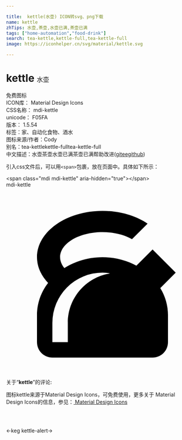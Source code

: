 ```yaml
---

title:  kettle(水壶) ICON转svg、png下载
name: kettle
zhTips: 水壶,茶壶,水壶已满,茶壶已满
tags: ["home-automation","food-drink"]
search: tea-kettle,kettle-full,tea-kettle-full
image: https://iconhelper.cn/svg/material/kettle.svg

---
```


# kettle  <small style="font-size: 60%;font-weight: 100">水壶</small>


<div class="detail-page">
<p>
<span><span class="badge-success badge">免费图标</span> </span>
<br/>
<span>
ICON库：
<span class="badge-secondary badge">Material Design Icons</span> 
</span>
<br/>
<span>
CSS名称：
<span class="badge-secondary badge">mdi-kettle</span> 
</span>
<br/>
<span>
unicode：
<span class="badge-secondary badge">F05FA</span> 
<copy-btn content='F05FA' btn-title=""></copy-btn>
<copy-btn :content='String.fromCodePoint(parseInt("F05FA", 16))' btn-title="复制U"></copy-btn>
</span>
<br/>
<span>
版本：
<span class="badge-secondary badge">1.5.54</span> 
</span><br/><span>标签：<span class="badge-light badge"><router-link to="/tags/home-automation.html">家、自动化</router-link></span><span class="badge-light badge"><router-link to="/tags/food-drink.html">食物、酒水</router-link></span></span>
<br/>
<span>图标来源/作者：<span class="badge-light badge">Cody</span></span> 
<br/>
<span>别名：<span class="badge-light badge">tea-kettle</span><span class="badge-light badge">kettle-full</span><span class="badge-light badge">tea-kettle-full</span></span><br/><span class="zh-detail">中文描述：<span class="badge-primary badge">水壶</span><span class="badge-primary badge">茶壶</span><span class="badge-primary badge">水壶已满</span><span class="badge-primary badge">茶壶已满</span><span class="help-link"><span>帮助改进</span>(<a href="https://gitee.com/liuwave/icon-helper/edit/master/json/material/kettle.json" target="_blank" rel="noopener noreferrer">gitee</a><a href="https://github.com/liuwave/icon-helper/edit/master/json/material/kettle.json" target="_blank" rel="noopener noreferrer">github</a></span>)</span><br/>
</p>
</div>
<div class="alert alert-dark">
  <i class="mdi mdi-kettle mdi-48px"></i>
  <i class="mdi mdi-kettle mdi-36px"></i>
  <i class="mdi mdi-kettle mdi-24px"></i>
  <i class="mdi mdi-kettle mdi-18px"></i>
</div>
<div>
  <p>引入css文件后，可以用<code>&lt;span&gt;</code>包裹，放在页面中。具体如下所示：    
  </p>
  <div class="alert alert-primary" style="font-size: 14px">
    &lt;span class="mdi mdi-kettle" aria-hidden="true"&gt;&lt;/span&gt;
    <copy-btn content='<span class="mdi mdi-kettle" aria-hidden="true"></span>'></copy-btn>
  </div>
  <div class="alert alert-secondary">
    <i class="mdi mdi-kettle"
    style="font-size: 24px"
    aria-hidden="true"></i> mdi-kettle
    <copy-btn content="mdi-kettle" btn-title="复制图标名称"></copy-btn>
  </div>
</div>
<div id="svg" class="svg-wrap">
<svg xmlns="http://www.w3.org/2000/svg" viewBox="0 0 24 24"><path d="M12.5,3C7.81,3 4,5.69 4,9V9C4,10.19 4.5,11.34 5.44,12.33C4.53,13.5 4,14.96 4,16.5C4,17.64 4,18.83 4,20C4,21.11 4.89,22 6,22H19C20.11,22 21,21.11 21,20C21,18.85 21,17.61 21,16.5C21,15.28 20.66,14.07 20,13L22,11L19,8L16.9,10.1C15.58,9.38 14.05,9 12.5,9C10.65,9 8.95,9.53 7.55,10.41C7.19,9.97 7,9.5 7,9C7,7.21 9.46,5.75 12.5,5.75V5.75C13.93,5.75 15.3,6.08 16.33,6.67L18.35,4.65C16.77,3.59 14.68,3 12.5,3M12.5,11C12.84,11 13.17,11.04 13.5,11.09C10.39,11.57 8,14.25 8,17.5V20H6V17.5A6.5,6.5 0 0,1 12.5,11Z" /></svg>
</div>
<detail full-name='mdi-kettle'></detail>
<div class="icon-detail__container">
<p>关于“<b>kettle</b>”的评论:</p>
</div>
<Vssue title="关于“kettle”的评论" />    
<div><p>图标kettle来源于Material Design Icons，可免费使用，更多关于 Material Design Icons的信息，参见：<a target="_blank" href="https://iconhelper.cn/material.html"> Material Design Icons</a>
</p></div>

<div style="padding:2rem 0 " class="page-nav"><p class="inner"><span class="prev">←<router-link to="/icon/keg.html">keg</router-link></span> <span class="next"><router-link to="/icon/kettle-alert.html">kettle-alert</router-link>→</span></p></div>

